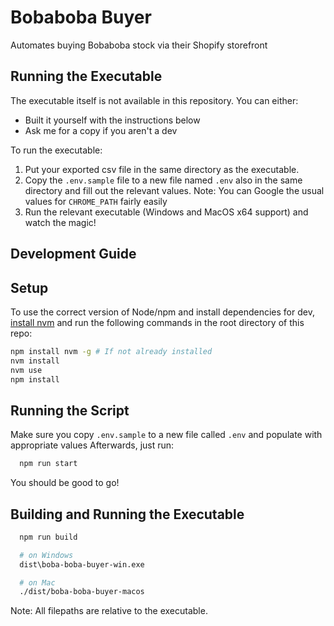 # Bobaboba Buyer
Automates buying Bobaboba stock via their Shopify storefront

## Running the Executable
The executable itself is not available in this repository. You can either:
- Built it yourself with the instructions below
- Ask me for a copy if you aren't a dev

To run the executable:
1. Put your exported csv file in the same directory as the executable.
2. Copy the `.env.sample` file to a new file named `.env` also in the same directory and fill out the relevant values. Note: You can Google the usual values for `CHROME_PATH` fairly easily
3. Run the relevant executable (Windows and MacOS x64 support) and watch the magic!

## Development Guide

## Setup
To use the correct version of Node/npm and install dependencies for dev, [install nvm](https://github.com/nvm-sh/nvm) and run the following commands in the root directory of this repo:
```bash
npm install nvm -g # If not already installed
nvm install
nvm use
npm install
```

## Running the Script
Make sure you copy `.env.sample` to a new file called `.env` and populate with appropriate values Afterwards, just run:
```bash
  npm run start
```
You should be good to go!

## Building and Running the Executable
```bash
  npm run build

  # on Windows
  dist\boba-boba-buyer-win.exe

  # on Mac
  ./dist/boba-boba-buyer-macos
```
Note: All filepaths are relative to the executable.